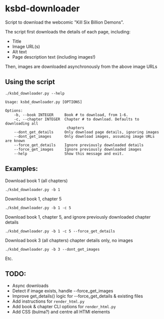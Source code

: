 # ksbd-downloader
Script to download the webcomic "Kill Six Billion Demons".

The script first downloads the details of each page, including:
- Title
- Image URL(s)
- Alt text
- Page description text (including images!)

Then, images are downloaded asynchronously from the above image URLs


<!-- # Features
- Detect existing images from previous runs
- Detect existing image URLs from previous runs -->


## Using the script
    ./ksbd_downloader.py --help

    Usage: ksbd_downloader.py [OPTIONS]

    Options:
        -b, --book INTEGER     Book # to download, from 1-6.
        -c, --chapter INTEGER  Chapter # to download. Defaults to downloading all
                                chapters
        --dont_get_details     Only download page details, ignoring images
        --dont_get_images      Only download images, assuming image URLs are known
        --force_get_details    Ignore previously downloaded details
        --force_get_images     Ignore previously downloaded images
        --help                 Show this message and exit.


## Examples:
Download book 1 (all chapters)

    ./ksbd_downloader.py -b 1
    
Download book 1, chapter 5

    ./ksbd_downloader.py -b 1 -c 5
    
Download book 1, chapter 5, and ignore previously downloaded chapter details

    ./ksbd_downloader.py -b 1 -c 5 --force_get_details
    
Download book 3 (all chapters) chapter details only, no images

    ./ksbd_downloader.py -b 3 --dont_get_images

Etc.


## TODO:
- Async downloads
- Detect if image exists, handle --force_get_images
- Improve get_details() logic for --force_get_details & existing files
- Add instructions for `render_html.py`
- Add book & chapter CLI options for `render_html.py`
- Add CSS (bulma?) and centre all HTMl elements


<!-- # What do I do with all these images?
The images are downloaded with a zero-filled page number prefix, meaning you can simply ZIP them into a functional CBZ file for your favourite comic book reader. Cool!  -->
